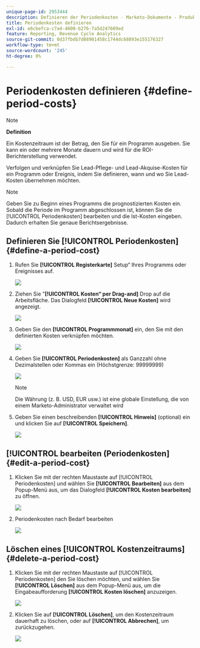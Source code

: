 ```yaml
---
unique-page-id: 2953444
description: Definieren der Periodenkosten - Marketo-Dokumente - Produktdokumentation
title: Periodenkosten definieren
exl-id: e6cbefca-c7a4-4600-b276-7a5d247609ed
feature: Reporting, Revenue Cycle Analytics
source-git-commit: 0d37fbdb7d08901458c1744dc68893e155176327
workflow-type: tm+mt
source-wordcount: '245'
ht-degree: 0%

---
```


# Periodenkosten definieren {#define-period-costs}

>[!NOTE]
>
>**Definition**
>
>Ein Kostenzeitraum ist der Betrag, den Sie für ein Programm ausgeben. Sie kann ein oder mehrere Monate dauern und wird für die ROI-Berichterstellung verwendet.

Verfolgen und verknüpfen Sie Lead-Pflege- und Lead-Akquise-Kosten für ein Programm oder Ereignis, indem Sie definieren, wann und wo Sie Lead-Kosten übernehmen möchten.

>[!NOTE]
>
>Geben Sie zu Beginn eines Programms die prognostizierten Kosten ein. Sobald die Periode im Programm abgeschlossen ist, können Sie die [!UICONTROL Periodenkosten] bearbeiten und die Ist-Kosten eingeben. Dadurch erhalten Sie genaue Berichtsergebnisse.

## Definieren Sie [!UICONTROL Periodenkosten] {#define-a-period-cost}

1. Rufen Sie **[!UICONTROL Registerkarte]** Setup“ Ihres Programms oder Ereignisses auf.

   ![](assets/image2015-4-24-11-3a13-3a27.png)

1. Ziehen Sie &quot;**[!UICONTROL Kosten“ per Drag-and]** Drop auf die Arbeitsfläche. Das Dialogfeld **[!UICONTROL Neue Kosten]** wird angezeigt.

   ![](assets/image2015-4-24-16-3a31-3a15.png)

1. Geben Sie den **[!UICONTROL Programmmonat]** ein, den Sie mit den definierten Kosten verknüpfen möchten.

   ![](assets/image2015-4-24-16-3a11-3a30.png)

1. Geben Sie **[!UICONTROL Periodenkosten]** als Ganzzahl ohne Dezimalstellen oder Kommas ein (Höchstgrenze: 99999999)

   ![](assets/image2015-4-24-16-3a10-3a24.png)

   >[!NOTE]
   >
   >Die Währung (z. B. USD, EUR usw.) ist eine globale Einstellung, die von einem Marketo-Administrator verwaltet wird

1. Geben Sie einen beschreibenden **[!UICONTROL Hinweis]** (optional) ein und klicken Sie auf **[!UICONTROL Speichern]**.

   ![](assets/image2015-4-24-16-3a21-3a16.png)

## [!UICONTROL  bearbeiten (Periodenkosten] {#edit-a-period-cost}

1. Klicken Sie mit der rechten Maustaste auf [!UICONTROL Periodenkosten] und wählen Sie **[!UICONTROL Bearbeiten]** aus dem Popup-Menü aus, um das Dialogfeld **[!UICONTROL Kosten bearbeiten]** zu öffnen.

   ![](assets/image2015-4-24-16-3a26-3a29.png)

1. Periodenkosten nach Bedarf bearbeiten

   ![](assets/image2015-4-24-16-3a27-3a38.png)

## Löschen eines [!UICONTROL Kostenzeitraums] {#delete-a-period-cost}

1. Klicken Sie mit der rechten Maustaste auf [!UICONTROL Periodenkosten] den Sie löschen möchten, und wählen Sie **[!UICONTROL Löschen]** aus dem Popup-Menü aus, um die Eingabeaufforderung **[!UICONTROL Kosten löschen]** anzuzeigen.

   ![](assets/image2015-4-24-16-3a33-3a32.png)

1. Klicken Sie auf **[!UICONTROL Löschen]**, um den Kostenzeitraum dauerhaft zu löschen, oder auf **[!UICONTROL Abbrechen]**, um zurückzugehen.

   ![](assets/image2015-4-24-16-3a34-3a38.png)
